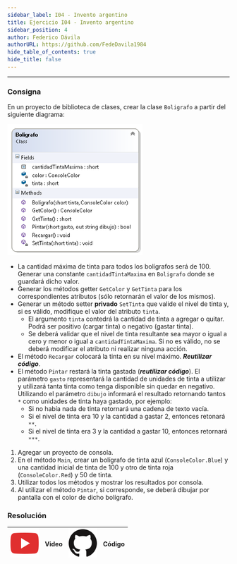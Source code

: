 ```yaml
---
sidebar_label: I04 - Invento argentino
title: Ejercicio I04 - Invento argentino
sidebar_position: 4
author: Federico Dávila
authorURL: https://github.com/FedeDavila1984
hide_table_of_contents: true
hide_title: false
---
```

---
### Consigna
En un proyecto de biblioteca de clases, crear la clase `Boligrafo` a partir del siguiente diagrama:

![Diagrama de clases](/clases/03-objetos/ejercicios/invento-argentino-diagram.png)

* La cantidad máxima de tinta para todos los bolígrafos será de 100. Generar una constante `cantidadTintaMaxima` en `Boligrafo` donde se guardará dicho valor.
* Generar los métodos getter `GetColor` y `GetTinta` para los correspondientes atributos (sólo retornarán el valor de los mismos).
* Generar un método setter **privado** `SetTinta` que valide el nivel de tinta y, si es válido, modifique el valor del atributo `tinta`.
  * El argumento `tinta` contedrá la cantidad de tinta a agregar o quitar. Podrá ser positivo (cargar tinta) o negativo (gastar tinta).
  * Se deberá validar que el nivel de tinta resultante sea mayor o igual a cero y menor o igual a `cantidadTintaMaxima`. Si no es válido, no se deberá modificar el atributo ni realizar ninguna acción. 
* El método `Recargar` colocará la tinta en su nivel máximo. ***Reutilizar código***.
* El método `Pintar` restará la tinta gastada (***reutilizar código***). El parámetro `gasto` representará la cantidad de unidades de tinta a utilizar y utilizará tanta tinta como tenga disponible sin quedar en negativo. Utilizando el parámetro `dibujo` informará el resultado retornando tantos `*` como unidades de tinta haya gastado, por ejemplo:
  * Si no había nada de tinta retornará una cadena de texto vacía.
  * Si el nivel de tinta era 10 y la cantidad a gastar 2, entonces retonará `**`. 
  * Si el nivel de tinta era 3 y la cantidad a gastar 10, entonces retornará `***`.

1. Agregar un proyecto de consola.
2. En el método `Main`, crear un bolígrafo de tinta azul (`ConsoleColor.Blue`) y una cantidad inicial de tinta de 100 y otro de tinta roja (`ConsoleColor.Red`) y 50 de tinta.
3. Utilizar todos los métodos y mostrar los resultados por consola. 
4. Al utilizar el método `Pintar`, si corresponde, se deberá dibujar por pantalla con el color de dicho bolígrafo. 

### Resolución
| ![img](/base/youtube.svg) | Video | ![img](/base/github.svg) | Código |
| :-----------------------: | :---: | :----------------------: | :----: |
